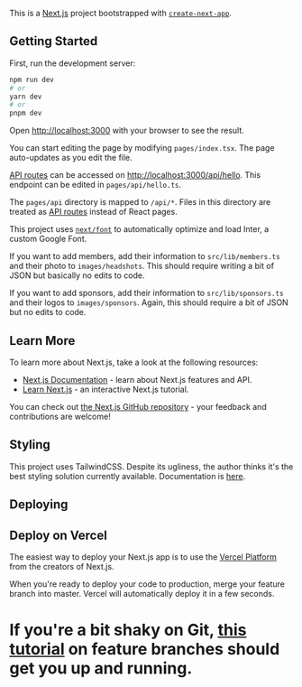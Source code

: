 This is a [Next.js](https://nextjs.org/) project bootstrapped with [`create-next-app`](https://github.com/vercel/next.js/tree/canary/packages/create-next-app).

## Getting Started

First, run the development server:

```bash
npm run dev
# or
yarn dev
# or
pnpm dev
```

Open [http://localhost:3000](http://localhost:3000) with your browser to see the result.

You can start editing the page by modifying `pages/index.tsx`. The page auto-updates as you edit the file.

[API routes](https://nextjs.org/docs/api-routes/introduction) can be accessed on [http://localhost:3000/api/hello](http://localhost:3000/api/hello). This endpoint can be edited in `pages/api/hello.ts`.

The `pages/api` directory is mapped to `/api/*`. Files in this directory are treated as [API routes](https://nextjs.org/docs/api-routes/introduction) instead of React pages.

This project uses [`next/font`](https://nextjs.org/docs/basic-features/font-optimization) to automatically optimize and load Inter, a custom Google Font.

If you want to add members, add their information to `src/lib/members.ts` and their photo to `images/headshots`. This should require writing a bit of JSON but basically no edits to code.

If you want to add sponsors, add their information to `src/lib/sponsors.ts` and their logos to `images/sponsors`. Again, this should require a bit of JSON but no edits to code.
## Learn More

To learn more about Next.js, take a look at the following resources:
- [Next.js Documentation](https://nextjs.org/docs) - learn about Next.js features and API.
- [Learn Next.js](https://nextjs.org/learn) - an interactive Next.js tutorial.

You can check out [the Next.js GitHub repository](https://github.com/vercel/next.js/) - your feedback and contributions are welcome!

## Styling

This project uses TailwindCSS. Despite its ugliness, the author thinks it's the best styling solution currently available. Documentation is [here](https://tailwindcss.com/).

## Deploying
## Deploy on Vercel

The easiest way to deploy your Next.js app is to use the [Vercel Platform](https://vercel.com/new?utm_medium=default-template&filter=next.js&utm_source=create-next-app&utm_campaign=create-next-app-readme) from the creators of Next.js.

When you're ready to deploy your code to production, merge your feature branch into master. Vercel will automatically deploy it in a few seconds.

If you're a bit shaky on Git, [this tutorial](https://www.atlassian.com/git/tutorials/comparing-workflows/feature-branch-workflow) on feature branches should get you up and running.
=======
